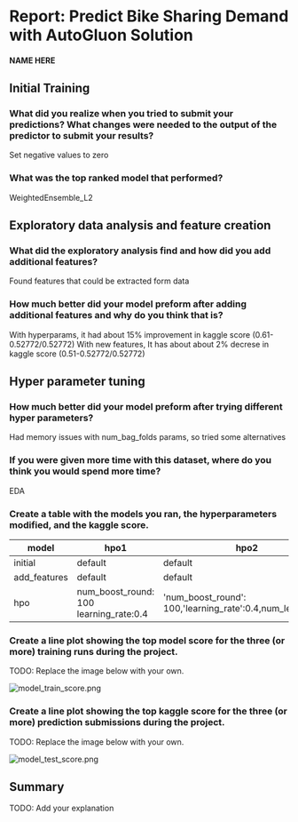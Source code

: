 # Report: Predict Bike Sharing Demand with AutoGluon Solution
#### NAME HERE

## Initial Training
### What did you realize when you tried to submit your predictions? What changes were needed to the output of the predictor to submit your results?
Set negative values to zero

### What was the top ranked model that performed?
WeightedEnsemble_L2

## Exploratory data analysis and feature creation
### What did the exploratory analysis find and how did you add additional features?
Found features that could be extracted form data

### How much better did your model preform after adding additional features and why do you think that is?
With hyperparams,
it had about 15% improvement in kaggle score (0.61-0.52772/0.52772)
With new features,
It has about about 2% decrese in kaggle score (0.51-0.52772/0.52772)

## Hyper parameter tuning
### How much better did your model preform after trying different hyper parameters?
Had memory issues with num_bag_folds params, so tried some alternatives

### If you were given more time with this dataset, where do you think you would spend more time?
EDA

### Create a table with the models you ran, the hyperparameters modified, and the kaggle score.
|model|hpo1|hpo2|hpo3|score|
|--|--|--|--|--|
|initial|default|default|default|0.52772|
|add_features|default|default|default|0.51745|
|hpo|num_boost_round: 100 learning_rate:0.4|'num_boost_round': 100,'learning_rate':0.4,num_leaves:100|'num_boost_round':100,'learning_rate':0.6,num_leaves':100,'metric':'rmse'|0.61000|

### Create a line plot showing the top model score for the three (or more) training runs during the project.

TODO: Replace the image below with your own.

![model_train_score.png](img/model_train_score.png)

### Create a line plot showing the top kaggle score for the three (or more) prediction submissions during the project.

TODO: Replace the image below with your own.

![model_test_score.png](img/model_test_score.png)

## Summary
TODO: Add your explanation
